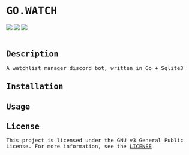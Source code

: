 <h1 style="font-family:monospace">GO.WATCH</h1>
<div style="padding-bottom:20px">
    <img src="https://img.shields.io/badge/go-1.22.0-blue" />
    <img src="https://img.shields.io/badge/sqlite-3.32.3grey" />
    <img src="https://img.shields.io/badge/license-GPL%20v3-green" />
</div>

<!-- DESCRIPTION -->
<h2 style="font-family:monospace">Description</h2>
<p style="font-family:monospace">A watchlist manager discord bot, written in Go + Sqlite3<br></p>

<!-- INSTALLATION -->
<h2 style="font-family:monospace">Installation</h2>


<!-- USAGE -->
<h2 style="font-family:monospace">Usage</h2>


<!-- LICENSE -->
<h2 style="font-family:monospace">License</h2>
<p style="font-family:monospace">This project is licensed under the GNU v3 General Public License. For more information, see the <a href="LICENSE">LICENSE</a></p>
